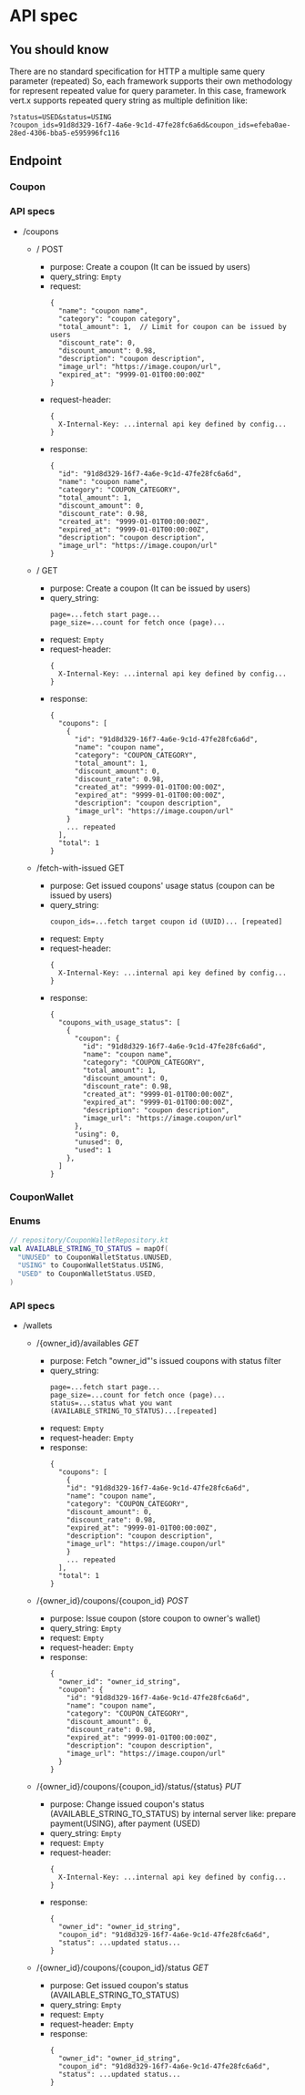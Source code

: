 # API spec

## You should know
There are no standard specification for HTTP a multiple same query parameter (repeated)
So, each framework supports their own methodology for represent repeated value for query parameter.
In this case, framework vert.x supports repeated query string as multiple definition like:
```
?status=USED&status=USING
?coupon_ids=91d8d329-16f7-4a6e-9c1d-47fe28fc6a6d&coupon_ids=efeba0ae-28ed-4306-bba5-e595996fc116
```

## Endpoint

### Coupon

### API specs

- /coupons
  - / POST
    - purpose: Create a coupon (It can be issued by users)
    - query_string: `Empty`
    - request:
      ```
      {
        "name": "coupon name",
        "category": "coupon category",
        "total_amount": 1,  // Limit for coupon can be issued by users
        "discount_rate": 0,
        "discount_amount": 0.98,
        "description": "coupon description",
        "image_url": "https://image.coupon/url",
        "expired_at": "9999-01-01T00:00:00Z"
      }
      ```
    - request-header:
      ```
      {
        X-Internal-Key: ...internal api key defined by config...
      }
      ```
    - response:
      ```
      {
        "id": "91d8d329-16f7-4a6e-9c1d-47fe28fc6a6d",
        "name": "coupon name",
        "category": "COUPON_CATEGORY",
        "total_amount": 1,
        "discount_amount": 0,
        "discount_rate": 0.98,
        "created_at": "9999-01-01T00:00:00Z",
        "expired_at": "9999-01-01T00:00:00Z",
        "description": "coupon description",
        "image_url": "https://image.coupon/url"
      }
      ```

  - / GET
    - purpose: Create a coupon (It can be issued by users)
    - query_string:
      ```
      page=...fetch start page...
      page_size=...count for fetch once (page)...
      ```
    - request: `Empty`
    - request-header:
      ```
      {
        X-Internal-Key: ...internal api key defined by config...
      }
      ```
    - response:
      ```
      {
        "coupons": [
          {
            "id": "91d8d329-16f7-4a6e-9c1d-47fe28fc6a6d",
            "name": "coupon name",
            "category": "COUPON_CATEGORY",
            "total_amount": 1,
            "discount_amount": 0,
            "discount_rate": 0.98,
            "created_at": "9999-01-01T00:00:00Z",
            "expired_at": "9999-01-01T00:00:00Z",
            "description": "coupon description",
            "image_url": "https://image.coupon/url"
          }
          ... repeated
        ],
        "total": 1
      }
      ```

  - /fetch-with-issued GET
    - purpose: Get issued coupons' usage status (coupon can be issued by users)
    - query_string:
      ```
      coupon_ids=...fetch target coupon id (UUID)... [repeated]
      ```
    - request: `Empty`
    - request-header:
      ```
      {
        X-Internal-Key: ...internal api key defined by config...
      }
      ```
    - response:
      ```
      {
        "coupons_with_usage_status": [
          {
            "coupon": {
              "id": "91d8d329-16f7-4a6e-9c1d-47fe28fc6a6d",
              "name": "coupon name",
              "category": "COUPON_CATEGORY",
              "total_amount": 1,
              "discount_amount": 0,
              "discount_rate": 0.98,
              "created_at": "9999-01-01T00:00:00Z",
              "expired_at": "9999-01-01T00:00:00Z",
              "description": "coupon description",
              "image_url": "https://image.coupon/url"
            },
            "using": 0,
            "unused": 0,
            "used": 1
          },
        ]
      }
      ```


### CouponWallet

### Enums
```kotlin
// repository/CouponWalletRepository.kt
val AVAILABLE_STRING_TO_STATUS = mapOf(
  "UNUSED" to CouponWalletStatus.UNUSED,
  "USING" to CouponWalletStatus.USING,
  "USED" to CouponWalletStatus.USED,
)
```

### API specs

- /wallets
  - /{owner_id}/availables *GET*
    - purpose: Fetch "owner_id"'s issued coupons with status filter
    - query_string:
      ```
      page=...fetch start page...
      page_size=...count for fetch once (page)...
      status=...status what you want (AVAILABLE_STRING_TO_STATUS)...[repeated]
      ```
    - request: `Empty`
    - request-header: `Empty`
    - response:
      ```
      {
        "coupons": [
          {
          "id": "91d8d329-16f7-4a6e-9c1d-47fe28fc6a6d",
          "name": "coupon name",
          "category": "COUPON_CATEGORY",
          "discount_amount": 0,
          "discount_rate": 0.98,
          "expired_at": "9999-01-01T00:00:00Z",
          "description": "coupon description",
          "image_url": "https://image.coupon/url"
          }
          ... repeated
        ],
        "total": 1
      }
      ```

  - /{owner_id}/coupons/{coupon_id} *POST*
    - purpose: Issue coupon (store coupon to owner's wallet)
    - query_string: `Empty`
    - request: `Empty`
    - request-header: `Empty`
    - response:
      ```
      {
        "owner_id": "owner_id_string",
        "coupon": {
          "id": "91d8d329-16f7-4a6e-9c1d-47fe28fc6a6d",
          "name": "coupon name",
          "category": "COUPON_CATEGORY",
          "discount_amount": 0,
          "discount_rate": 0.98,
          "expired_at": "9999-01-01T00:00:00Z",
          "description": "coupon description",
          "image_url": "https://image.coupon/url"
        }
      }
      ```

  - /{owner_id}/coupons/{coupon_id}/status/{status} *PUT*
    - purpose: Change issued coupon's status (AVAILABLE_STRING_TO_STATUS) by internal server like: prepare payment(USING), after payment (USED)
    - query_string: `Empty`
    - request: `Empty`
    - request-header:
      ```
      {
        X-Internal-Key: ...internal api key defined by config...
      }
      ```
    - response:
      ```
      {
        "owner_id": "owner_id_string",
        "coupon_id": "91d8d329-16f7-4a6e-9c1d-47fe28fc6a6d",
        "status": ...updated status...
      }
      ```

  - /{owner_id}/coupons/{coupon_id}/status *GET*
    - purpose: Get issued coupon's status (AVAILABLE_STRING_TO_STATUS)
    - query_string: `Empty`
    - request: `Empty`
    - request-header: `Empty`
    - response:
      ```
      {
        "owner_id": "owner_id_string",
        "coupon_id": "91d8d329-16f7-4a6e-9c1d-47fe28fc6a6d",
        "status": ...updated status...
      }
      ```

